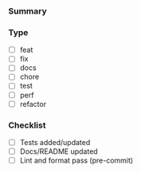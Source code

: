 ### Summary

### Type
- [ ] feat
- [ ] fix
- [ ] docs
- [ ] chore
- [ ] test
- [ ] perf
- [ ] refactor

### Checklist
- [ ] Tests added/updated
- [ ] Docs/README updated
- [ ] Lint and format pass (pre-commit)
